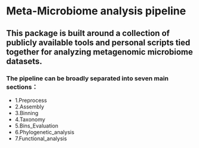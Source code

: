 # Meta-Microbiome analysis pipeline

## This package is built around a collection of publicly available tools and personal scripts tied together for analyzing metagenomic microbiome datasets.

### The pipeline can be broadly separated into seven main sections：
* 1.Preprocess
* 2.Assembly
* 3.Binning
* 4.Taxonomy
* 5.Bins_Evaluation
* 6.Phylogenetic_analysis
* 7.Functional_analysis


